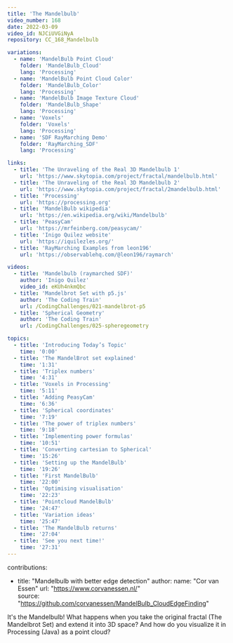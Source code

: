 ```yaml
---
title: 'The Mandelbulb'
video_number: 168
date: 2022-03-09
video_id: NJCiUVGiNyA
repository: CC_168_Mandelbulb

variations:
  - name: 'MandelBulb Point Cloud'
    folder: 'MandelBulb_Cloud'
    lang: 'Processing'
  - name: 'MandelBulb Point Cloud Color'
    folder: 'MandelBulb_Color'
    lang: 'Processing'
  - name: 'MandelBulb Image Texture Cloud'
    folder: 'MandelBulb_Shape'
    lang: 'Processing'
  - name: 'Voxels'
    folder: 'Voxels'
    lang: 'Processing'
  - name: 'SDF RayMarching Demo'
    folder: 'RayMarching_SDF'
    lang: 'Processing'

links:
  - title: 'The Unraveling of the Real 3D Mandelbulb 1'
    url: 'https://www.skytopia.com/project/fractal/mandelbulb.html'
  - title: 'The Unraveling of the Real 3D Mandelbulb 2'
    url: 'https://www.skytopia.com/project/fractal/2mandelbulb.html'
  - title: 'Processing'
    url: 'https://processing.org'
  - title: 'MandelBulb wikipedia'
    url: 'https://en.wikipedia.org/wiki/Mandelbulb'
  - title: 'PeasyCam'
    url: 'https://mrfeinberg.com/peasycam/'
  - title: 'Inigo Quilez website'
    url: 'https://iquilezles.org/'
  - title: 'RayMarching Examples from leon196'
    url: 'https://observablehq.com/@leon196/raymarch'

videos:
  - title: 'Mandelbulb (raymarched SDF)'
    author: 'Inigo Quilez'
    video_id: eKUh4nkmQbc
  - title: 'Mandelbrot Set with p5.js'
    author: 'The Coding Train'
    url: /CodingChallenges/021-mandelbrot-p5
  - title: 'Spherical Geometry'
    author: 'The Coding Train'
    url: /CodingChallenges/025-spheregeometry

topics:
  - title: 'Introducing Today’s Topic'
    time: '0:00'
  - title: 'The MandelBrot set explained'
    time: '1:31'
  - title: 'Triplex numbers'
    time: '4:31'
  - title: 'Voxels in Processing'
    time: '5:11'
  - title: 'Adding PeasyCam'
    time: '6:36'
  - title: 'Spherical coordinates'
    time: '7:19'
  - title: 'The power of triplex numbers'
    time: '9:18'
  - title: 'Implementing power formulas'
    time: '10:51'
  - title: 'Converting cartesian to Spherical'
    time: '15:26'
  - title: 'Setting up the MandelBulb'
    time: '19:26'
  - title: 'First MandelBulb'
    time: '22:00'
  - title: 'Optimising visualisation'
    time: '22:23'
  - title: 'Pointcloud MandelBulb'
    time: '24:47'
  - title: 'Variation ideas'
    time: '25:47'
  - title: 'The MandelBulb returns'
    time: '27:04'
  - title: 'See you next time!'
    time: '27:31'
---
```


contributions:
  - title: "Mandelbulb with better edge detection"
    author:
      name: "Cor van Essen"
      url: "https://www.corvanessen.nl/"    
      source: "https://github.com/corvanessen/MandelBulb_CloudEdgeFinding"

It's the Mandelbulb! What happens when you take the original fractal (The Mandelbrot Set) and extend it into 3D space? And how do you visualize it in Processing (Java) as a point cloud?
